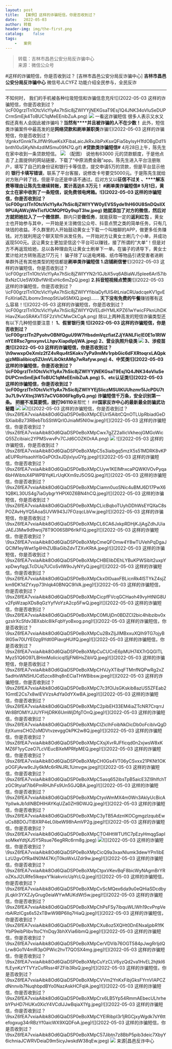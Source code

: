 ```yaml
---
layout:	post
title:	【案例】这样的诈骗短信，你是否收到过？
date:	2022-05-03
author:	转载
header-img:	img/the-first.png
catalog:	false
tags:
	-	案例
---
```


<blockquote><p>转载：吉林市昌邑公安分局反诈骗中心<br>
来源：微信公众号</p></blockquote>

#这样的诈骗短信，你是否收到过？
[吉林市昌邑公安分局反诈骗中心]
**吉林市昌邑公安分局反诈骗中心**
微信号JLCYFZ
功能介绍全民参与，全民反诈

****
不知何时，
我们的手机被各种垃圾短信和诈骗信息充斥![](2022-05-03
这样的诈骗短信，你是否收到过？\\icF00grzlTn1OtcVicYlyAx7hSic8jZWlYYjNEKGsaT9Esj1Q4JNK34oVluSeDUPCrmSmEjk4ToBUC1qMeEEnibZuA.png)
![]({{site.baseurl}}/postimg/icF00grzlTn2PyohvOBNfQguU9W7HbsdmVqzfiatZJjYANLFiclE0E1o1RlWnYE8Rsc7gmxynvLLhpvXiapdlpIjWA.jpeg)
一看这诈骗短信
很多人表示又水又假还真有人会因此被诈骗吗？**当然有****并且被诈骗的人不在少数！**
此外，短信类诈骗案件中最高发的是**网络贷款****和****刷单兼职类**诈骗![](2022-05-03
这样的诈骗短信，你是否收到过？\\fgnkxfGnnkTkJIfWr9IueKsXFibaLaicJkRxJibPxKsxQFia5bylsyH1fdOBgDd11ibnth10uSKyNh4zdIMSmu09N7Q.gif)
**#贷款类诈骗短信#**
4月28日上午，陈先生在家中收到一条贷款短信。
![]({{site.baseurl}}/postimg/icF00grzlTn1OtcVicYlyAx7hSic8jZWlYYDkfRZNO9L5ichf9mz87Suk6oVaoVIB4F2OemxaDOt06fyib0IFYlDsLg.png)
（配图）
说他有63000
元的贷款额度，于是他点击了上面提供的网站链接，下载了“中原消费金融”app。陈先生进入平台注册账户，填写了自己的身份证和银行卡等信息，提交申请5万的贷款，但是平台显示他的
**银行卡填写错误**，联系了平台客服，说修改卡号要交5000元。于是陈先生就给对方账户转了钱，但是平台还是申请不通过。后对方又以**征信不过关**
******、****解冻费**等理由让陈先生继续转账，累计高达6.3万元！
**#刷单类诈骗短信#**
5月1日，黄女士在家中收到了一条短信，说免费领电烤箱。![](2022-05-03
这样的诈骗短信，你是否收到过？\\icF00grzlTn1OtcVicYlyAx7hSic8jZWlYYW0yEVSSyde1hH60U8SnDQslIX9PUAjAWzjWeTicfUCMQPfQy9spT3lw.jpeg)
她就添加了对方的微信，然后对方就把她拉入了一个**微信群**。群内只要**做任务**，就能获取一定的**返利红包**
。黄女士也开始参与其中，一开始是关注微信公众号、抖音点赞之类的简单任务，只有几块钱的收益。不久群里的人开始鼓动黄女士下载一个叫柚聊的APP，做更多任务赚钱。对方就利用这个聊天软件派发任务。一开始对方让黄女士刷几个小单，并成功返现500元。这让黄女士更加坚信这个平台可以赚钱，接了所谓的“大单”！但是对方不再返现给她，总以各种理由先让黄女士刷单下一单。在骗子的诱导下，黄女士累计给对方转账高达17万元！
骗子除了以送电烤箱、纸巾等物品引诱受害者进刷单群外还有其他类型的短信都是**刷单类诈骗短信**
**1\.店铺刷信誉**![](2022-05-03
这样的诈骗短信，你是否收到过？\\icF00grzlTn1OtcVicYlyAx7hSic8jZWlYYN2r1GJbX5vq6ABiaWJ5plee6Arl57ibBxNzCUe5WXBvfWrlExHic6mZpQ.jpeg)
**2\.抖音短视频点赞类**![](2022-05-03
这样的诈骗短信，你是否收到过？\\icF00grzlTn1OtcVicYlyAx7hSic8jZWlYYfibiaDyfUIS4tLniaCRUadcqeKV1gvEFoXlria6ZLibomv3mopStUa6SMXQ.jpeg)......
**天下没有免费的午餐**赚钱哪有这么容易！![](2022-05-03
这样的诈骗短信，你是否收到过？\\icF00grzlTn1OtcVicYlyAx7hSic8jZWlYYQVELdHYMLKPZ61wYwicFPknUhDKHiavZKuoSRAKxTISF2zVhCMwCkCgA.png)
除以上两种高发的短信诈骗类型还有以下几种短信要注意！
******1、****假冒银行类******
‍‍‍‍‍‍‍‍‍‍‍‍‍‍‍‍‍‍‍‍‍‍‍‍‍‍‍‍‍‍‍‍‍‍‍‍‍‍‍‍‍‍‍‍‍‍‍‍‍‍‍![](2022-05-03
这样的诈骗短信，你是否收到过？\\icF00grzlTn2PyohvOBNfQguU9W7HbsdmVqzfiatZJjYANLFiclE0E1o1RlWnYE8Rsc7gmxynvLLhpvXiapdlpIjWA.jpeg)
**2、营业执照升级类‍‍‍‍‍‍‍‍‍‍‍‍‍‍‍‍‍‍‍‍‍‍‍‍‍‍‍‍‍‍‍‍‍‍‍‍‍‍‍‍‍‍‍‍‍‍‍‍‍‍‍**
![]({{site.baseurl}}/postimg/h9wwxpOeXmIz2fZ4vRqu4tSKokv7yPa9c4EaiaxVygPicXo7rphSxxHtasv96ZR9slUPlx3q4L4qBnKqEricp8ZSw.png)
**3、涉疫苗类**![](2022-05-03
这样的诈骗短信，你是否收到过？\\h9wwxpOeXmIz2fZ4vRqu4tSKokv7yPa9mMv1rpbGic6dFXRtoqrxLAQpkgjzMBialibicqSZUmVLibOktAMg7wRafyw.png)
**4、中奖类**![](2022-05-03
这样的诈骗短信，你是否收到过？\\icF00grzlTn1OtcVicYlyAx7hSic8jZWlYYjNEKGsaT9Esj1Q4JNK34oVluSeDUPCrmSmEjk4ToBUC1qMeEEnibZuA.png)
**5、etc认证类**![](2022-05-03
这样的诈骗短信，你是否收到过？\\icF00grzlTn1OtcVicYlyAx7hSic8jZWlYYEjSIiczMSUlKUUhzmr5lJcPDU7t3u7L9vVXtnj3W57aCVG806FkgByQ.png)
诈骗短信千万条，安全识别第一条。
把握不准莫要慌，拨打**96110**来帮忙！
##**国家反诈中心的最新最全防骗武功秘籍**
![]({{site.baseurl}}/postimg/9sxZ6fEA7vxiaAibk8Od6QiaDSP0eBoXMpCficxdO8jsKStS8cpt8034aPSV9h5icZzZLHAzib1ETNxs396Z0fMlrqSw.jpeg)
![]({{site.baseurl}}/postimg/9sxZ6fEA7vxiaAibk8Od6QiaDSP0eBoXMpCNw2Z0bF5M5WvMP5WXOItmKOZtYdNnq0CRc4e3aN1cRo653qcmWBvxg.jpeg)![](2022-05-03
这样的诈骗短信，你是否收到过？\\9sxZ6fEA7vxiaAibk8Od6QiaDSP0eBoXMpCEUrI5AibtCQnOTLUpRbiadGeDSXiaibBz73RBebTbSStWQrIOJniaM5NI0w.jpeg)![](2022-05-03
这样的诈骗短信，你是否收到过？\\9sxZ6fEA7vxiaAibk8Od6QiaDSP0eBoXMpCwx7gZZ2allicVkheojGMGoWicQ55Zcibiaic2YPMSvwvPv7CJd6COZKOrAA.png)
![]({{site.baseurl}}/postimg/9sxZ6fEA7vxiaAibk8Od6QiaDSP0eBoXMpCgxXEQxZGxiaSj2gnPY7X1Licaq9O4lgpImurTLVK1W2tDibZaZX7PIJgg.jpeg)
‍‍‍‍‍‍‍‍‍‍‍‍‍‍‍‍‍‍‍‍‍‍‍‍‍‍‍‍‍‍‍‍‍‍‍‍‍‍‍‍‍‍‍‍‍‍‍‍‍‍‍‍‍‍‍‍‍![](2022-05-03
这样的诈骗短信，你是否收到过？\\9sxZ6fEA7vxiaAibk8Od6QiaDSP0eBoXMpC5s3iaibgq5mzX5s51MDRK8vKPaEUPRoHsaohYibGsPOt3xJDjIxlyuGYg.jpeg)![](2022-05-03
这样的诈骗短信，你是否收到过？\\9sxZ6fEA7vxiaAibk8Od6QiaDSP0eBoXMpCUyw1KElMhxcaPQWKlVOvPyqa6bHWibtsX4PWPBYqKLrUqKXm9zJ5OSQ.jpeg)![](2022-05-03
这样的诈骗短信，你是否收到过？\\9sxZ6fEA7vxiaAibk8Od6QiaDSP0eBoXMpCiamn0uoSNic4uBMJ6D17PwX61QBKL30US4g7iaGybgrYHPIX0Z6BN4hCQ.jpeg)![](2022-05-03
这样的诈骗短信，你是否收到过？\\9sxZ6fEA7vxiaAibk8Od6QiaDSP0eBoXMpCLicBqboTUyhDDhWsEYQXaC8sPOZAvHyYQ5AoaSUVW943J7FOzqcLbVw.jpeg)![](2022-05-03
这样的诈骗短信，你是否收到过？\\9sxZ6fEA7vxiaAibk8Od6QiaDSP0eBoXMpCL6CA6JxkpRDHjKJjAgZdhJUiaJAEJ3Mw9d9woj78T9O06SBP6rIkFlQ.jpeg)![](2022-05-03
这样的诈骗短信，你是否收到过？\\9sxZ6fEA7vxiaAibk8Od6QiaDSP0eBoXMpCmeQFOmw4Y8wTUVehPqDgaJQClM1eyWwt1g4HhZUBiaGibZdvTZXvKRtA.jpeg)![](2022-05-03
这样的诈骗短信，你是否收到过？\\9sxZ6fEA7vxiaAibk8Od6QiaDSP0eBoXMpCHBElibDEhLYBuKPWSiblt2uxpYxpDwyfqgLTcDUq7UCoSvIW9oJyNYyQ.jpeg)![](2022-05-03
这样的诈骗短信，你是否收到过？\\9sxZ6fEA7vxiaAibk8Od6QiaDSP0eBoXMpCkx0I0uaxFBLicnRk4lSTYkZ4sjZkm9DK1dZYxyp73hIqk40BNQC9lVA.jpeg)![](2022-05-03
这样的诈骗短信，你是否收到过？\\9sxZ6fEA7vxiaAibk8Od6QiaDSP0eBoXMpCicpfFVcqGCHaoh49vyHtNlG8Uv2FpWzapXDs8qGzYyfVoYzA2cp5FwQ.jpeg)![](2022-05-03
这样的诈骗短信，你是否收到过？\\9sxZ6fEA7vxiaAibk8Od6QiaDSP0eBoXMpC0MUjDn0BDZCI2bic4hibzibv0xgzslrXcSfdv3BXsbIc8IkFqbYyoBxog.png)![](2022-05-03
这样的诈骗短信，你是否收到过？\\9sxZ6fEA7vxiaAibk8Od6QiaDSP0eBoXMpCu2BxZIjJIMBxxuXQlh9TG7ojyB9I05w70UYE0zg9Ydtl0PiavgHUlfQ.jpeg)![](2022-05-03
这样的诈骗短信，你是否收到过？\\9sxZ6fEA7vxiaAibk8Od6QiaDSP0eBoXMpCuCUCnE6pMUH74X7rGQGITLMyz51Q6O97LBHmMoIicicqISjFN6HsZibVQ.jpeg)![](2022-05-03
这样的诈骗短信，你是否收到过？\\9sxZ6fEA7vxiaAibk8Od6QiaDSP0eBoXMpCHVJyXTibqFTMnfNQPwRg2xZ5adHxWN5HUCd5zcx8lhq8nECiaTHWBibsw.jpeg)![](2022-05-03
这样的诈骗短信，你是否收到过？\\9sxZ6fEA7vxiaAibk8Od6QiaDSP0eBoXMpC7c3fOlJsGKskib8azUS5ZFEab21GmtE2Cs7x8wIEVVzsAdYa0dYXwBA.jpeg)![](2022-05-03
这样的诈骗短信，你是否收到过？\\9sxZ6fEA7vxiaAibk8Od6QiaDSP0eBoXMpC2pibEH33EM4iaZTcNR7CrqrrJWr8BfOMIYJJUYFHjDRK6UmWjDfgTOnQ.jpeg)![](2022-05-03
这样的诈骗短信，你是否收到过？\\9sxZ6fEA7vxiaAibk8Od6QiaDSP0eBoXMpCIZicIhFoibNkDicDb0oFciblvQgDEjtXumsCHOZoMDVtvzevggOkPK2w8Q.jpeg)![](2022-05-03
这样的诈骗短信，你是否收到过？\\9sxZ6fEA7vxiaAibk8Od6QiaDSP0eBoXMpCXsjXvrRJFficqd0n2xjwsW8xKMZ6F1yyCzeO7LcVlEucBXeMPRfpMEQ.jpeg)![](2022-05-03
这样的诈骗短信，你是否收到过？\\9sxZ6fEA7vxiaAibk8Od6QiaDSP0eBoXMpCH0Gs4VT06yCSvxx21PKNt1OKpOGFjAvw9cJly6kMc6rRNJRL1Umvgw.jpeg)![](2022-05-03
这样的诈骗短信，你是否收到过？\\9sxZ6fEA7vxiaAibk8Od6QiaDSP0eBoXMpC5asq652ibsTpB5aicE3Zl9hIfchTzGC9tyiaf7ib6PmRHJhFs9Un5GJQBA.jpeg)![](2022-05-03
这样的诈骗短信，你是否收到过？\\9sxZ6fEA7vxiaAibk8Od6QiaDSP0eBoXMpCtyoWmMX4m0Wn3AklyUcBicAYplIwkJb1dINBDHlHAYKqUZa0ZH9DWJQ.jpeg)![](2022-05-03
这样的诈骗短信，你是否收到过？\\9sxZ6fEA7vxiaAibk8Od6QiaDSP0eBoXMpC3yTB5AdznlKOCgmgzlzqubEwuCs8BDOJTlBXRP4eL0ibeW98hAmVP2g.jpeg)![](2022-05-03
这样的诈骗短信，你是否收到过？\\9sxZ6fEA7vxiaAibk8Od6QiaDSP0eBoXMpCTO4HtWTUflC7pEzyHmqgSapIsoMkeYdtjXJ5Y5Rsue76egRRc6rm8g.jpeg)
![]({{site.baseurl}}/postimg/9sxZ6fEA7vxiaAibk8Od6QiaDSP0eBoXMpC43YJrfE7yJGblebRsiciczboZQT5QUX2JEE1DW96DbriaA0cddIzgWCfg.jpeg)![](2022-05-03
这样的诈骗短信，你是否收到过？\\9sxZ6fEA7vxiaAibk8Od6QiaDSP0eBoXMpCicQ9a3xaxNlumk3dewYPn1ibELzU2gvOfRa4N0M47KrjT0koWxUZdr9w.jpeg)![](2022-05-03
这样的诈骗短信，你是否收到过？\\9sxZ6fEA7vxiaAibk8Od6QiaDSP0eBoXMpCtpxVKevBqF8bicWyNAgmBrYRoZKsJl2URfe5IkepxY1kiakvricUpYcLQ.jpeg)![](2022-05-03
这样的诈骗短信，你是否收到过？\\9sxZ6fEA7vxiaAibk8Od6QiaDSP0eBoXMpCvScMQex6da9u0eQHiaSDcdbyjlLqkIr3YXZJyGrug0eiaWYwMUKdWt5w.jpeg)![](2022-05-03
这样的诈骗短信，你是否收到过？\\9sxZ6fEA7vxiaAibk8Od6QiaDSP0eBoXMpChPsFSy7ibquWLlWh19cvPnpVerbAlRzICgs6s52xTBwW9BP6llq7HiaQ.jpeg)![](2022-05-03
这样的诈骗短信，你是否收到过？\\9sxZ6fEA7vxiaAibk8Od6QiaDSP0eBoXMpCXu8oz5XQHt0DnENxaIjpbR1fKYbP9eibPlibv1toCYnDqy3bhXVia6ibmQ.jpeg)![](2022-05-03
这样的诈骗短信，你是否收到过？\\9sxZ6fEA7vxiaAibk8Od6QiaDSP0eBoXMpCerVDVib76OGT584pJwgRrIjdQLrw8Go1V4mlR3pOPWic2hvT7QOSX4mg.jpeg)![](2022-05-03
这样的诈骗短信，你是否收到过？\\9sxZ6fEA7vxiaAibk8Od6QiaDSP0eBoXMpCuYzCLV6yzQd2va1HvEL2hjtkI6fLEynKzYTVYzCufRssr4FZFib3RsQ.jpeg)![](2022-05-03
这样的诈骗短信，你是否收到过？\\9sxZ6fEA7vxiaAibk8Od6QiaDSP0eBoXMpCVVm2YnKxFibjGksFYrnVIAPCZdNnnvib7NuqhbpdBYo0NazAskHCFqlA.jpeg)![](2022-05-03
这样的诈骗短信，你是否收到过？\\9sxZ6fEA7vxiaAibk8Od6QiaDSP0eBoXMpCrx6LB5Yp54RmmAEbecULhrhebYPsHD7HUKx0XicY4VCdIJJwBqiaX1Yg.jpeg)![](2022-05-03
这样的诈骗短信，你是否收到过？\\9sxZ6fEA7vxiaAibk8Od6QiaDSP0eBoXMpCYElRibpI3r1jRGCjxyWgdk7sY6ttefogxug34rRBzYf0aicWX9XQDFoA.jpeg)![](2022-05-03
这样的诈骗短信，你是否收到过？\\9sxZ6fEA7vxiaAibk8Od6QiaDSP0eBoXMpC57Jibtn7z8BbP5pib3deic7XbyY6ichniaJCWRVDeiaD9m5icyJwskdW38qEw.jpeg)
![]({{site.baseurl}}/postimg/7f48KExj8S5r2SoPGyAOBicw10ceBIVvVyAZKyXZwOMhprgf3NnMPSWTyzkYmZdk4yWdHpCzz9cCQXib3ubBvAOA.jpeg)
来源|昌邑反诈中心

